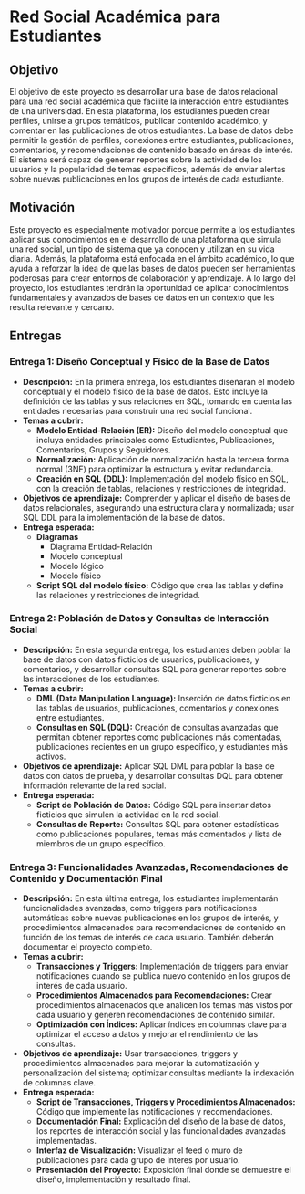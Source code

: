 # Red Social Académica para Estudiantes

## Objetivo

El objetivo de este proyecto es desarrollar una base de datos relacional para una red social académica que facilite la interacción entre estudiantes de una universidad. En esta plataforma, los estudiantes pueden crear perfiles, unirse a grupos temáticos, publicar contenido académico, y comentar en las publicaciones de otros estudiantes. La base de datos debe permitir la gestión de perfiles, conexiones entre estudiantes, publicaciones, comentarios, y recomendaciones de contenido basado en áreas de interés. El sistema será capaz de generar reportes sobre la actividad de los usuarios y la popularidad de temas específicos, además de enviar alertas sobre nuevas publicaciones en los grupos de interés de cada estudiante.

## Motivación

Este proyecto es especialmente motivador porque permite a los estudiantes aplicar sus conocimientos en el desarrollo de una plataforma que simula una red social, un tipo de sistema que ya conocen y utilizan en su vida diaria. Además, la plataforma está enfocada en el ámbito académico, lo que ayuda a reforzar la idea de que las bases de datos pueden ser herramientas poderosas para crear entornos de colaboración y aprendizaje. A lo largo del proyecto, los estudiantes tendrán la oportunidad de aplicar conocimientos fundamentales y avanzados de bases de datos en un contexto que les resulta relevante y cercano.

## Entregas

### **Entrega 1: Diseño Conceptual y Físico de la Base de Datos**

- **Descripción:** En la primera entrega, los estudiantes diseñarán el modelo conceptual y el modelo físico de la base de datos. Esto incluye la definición de las tablas y sus relaciones en SQL, tomando en cuenta las entidades necesarias para construir una red social funcional.
- **Temas a cubrir:**
    - **Modelo Entidad-Relación (ER):** Diseño del modelo conceptual que incluya entidades principales como Estudiantes, Publicaciones, Comentarios, Grupos y Seguidores.
    - **Normalización:** Aplicación de normalización hasta la tercera forma normal (3NF) para optimizar la estructura y evitar redundancia.
    - **Creación en SQL (DDL):** Implementación del modelo físico en SQL, con la creación de tablas, relaciones y restricciones de integridad.
- **Objetivos de aprendizaje:** Comprender y aplicar el diseño de bases de datos relacionales, asegurando una estructura clara y normalizada; usar SQL DDL para la implementación de la base de datos.
- **Entrega esperada:**
    - **Diagramas**
        - Diagrama Entidad-Relación
        - Modelo conceptual
        - Modelo lógico
        - Modelo físico
    - **Script SQL del modelo físico:** Código que crea las tablas y define las relaciones y restricciones de integridad.

### **Entrega 2: Población de Datos y Consultas de Interacción Social**

- **Descripción:** En esta segunda entrega, los estudiantes deben poblar la base de datos con datos ficticios de usuarios, publicaciones, y comentarios, y desarrollar consultas SQL para generar reportes sobre las interacciones de los estudiantes.
- **Temas a cubrir:**
    - **DML (Data Manipulation Language):** Inserción de datos ficticios en las tablas de usuarios, publicaciones, comentarios y conexiones entre estudiantes.
    - **Consultas en SQL (DQL):** Creación de consultas avanzadas que permitan obtener reportes como publicaciones más comentadas, publicaciones recientes en un grupo específico, y estudiantes más activos.
- **Objetivos de aprendizaje:** Aplicar SQL DML para poblar la base de datos con datos de prueba, y desarrollar consultas DQL para obtener información relevante de la red social.
- **Entrega esperada:**
    - **Script de Población de Datos:** Código SQL para insertar datos ficticios que simulen la actividad en la red social.
    - **Consultas de Reporte:** Consultas SQL para obtener estadísticas como publicaciones populares, temas más comentados y lista de miembros de un grupo específico.

### **Entrega 3: Funcionalidades Avanzadas, Recomendaciones de Contenido y Documentación Final**

- **Descripción:** En esta última entrega, los estudiantes implementarán funcionalidades avanzadas, como triggers para notificaciones automáticas sobre nuevas publicaciones en los grupos de interés, y procedimientos almacenados para recomendaciones de contenido en función de los temas de interés de cada usuario. También deberán documentar el proyecto completo.
- **Temas a cubrir:**
    - **Transacciones y Triggers:** Implementación de triggers para enviar notificaciones cuando se publica nuevo contenido en los grupos de interés de cada usuario.
    - **Procedimientos Almacenados para Recomendaciones:** Crear procedimientos almacenados que analicen los temas más vistos por cada usuario y generen recomendaciones de contenido similar.
    - **Optimización con Índices:** Aplicar índices en columnas clave para optimizar el acceso a datos y mejorar el rendimiento de las consultas.
- **Objetivos de aprendizaje:** Usar transacciones, triggers y procedimientos almacenados para mejorar la automatización y personalización del sistema; optimizar consultas mediante la indexación de columnas clave.
- **Entrega esperada:**
    - **Script de Transacciones, Triggers y Procedimientos Almacenados:** Código que implemente las notificaciones y recomendaciones.
    - **Documentación Final:** Explicación del diseño de la base de datos, los reportes de interacción social y las funcionalidades avanzadas implementadas.
    - **Interfaz de Visualización:** Visualizar el feed o muro de publicaciones para cada grupo de interes por usuario.
    - **Presentación del Proyecto:** Exposición final donde se demuestre el diseño, implementación y resultado final.